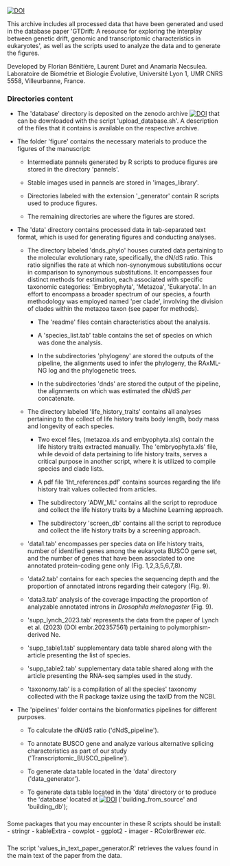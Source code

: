 [![DOI](https://zenodo.org/badge/DOI/10.5281/zenodo.10022493.svg)](https://doi.org/10.5281/zenodo.10022493)

This archive includes all processed data that have been generated and used in the database paper 'GTDrift: A resource for exploring the interplay between genetic drift, genomic and transcriptomic characteristics in eukaryotes', as well as the scripts used to analyze the data and to generate the figures.

Developed by Florian Bénitière, Laurent Duret and Anamaria Necsulea. Laboratoire de Biométrie et Biologie Évolutive, Université Lyon 1, UMR CNRS 5558, Villeurbanne, France.

### Directories content

-   The 'database' directory is deposited on the zenodo archive [![DOI](https://zenodo.org/badge/DOI/10.5281/zenodo.10908656.svg)](https://doi.org/10.5281/zenodo.10908656) that can be downloaded with the script 'upload_database.sh'. A description of the files that it contains is available on the respective archive.

-   The folder 'figure' contains the necessary materials to produce the figures of the manuscript:

    -   Intermediate pannels generated by R scripts to produce figures are stored in the directory 'pannels'.

    -   Stable images used in pannels are stored in 'images_library'.

    -   Directories labeled with the extension '\_generator' contain R scripts used to produce figures.

    -   The remaining directories are where the figures are stored.

-   The 'data' directory contains processed data in tab-separated text format, which is used for generating figures and conducting analyses.

    -   The directory labeled 'dnds_phylo' houses curated data pertaining to the molecular evolutionary rate, specifically, the dN/dS ratio. This ratio signifies the rate at which non-synonymous substitutions occur in comparison to synonymous substitutions. It encompasses four distinct methods for estimation, each associated with specific taxonomic categories: 'Embryophyta', 'Metazoa', 'Eukaryota'. In an effort to encompass a broader spectrum of our species, a fourth methodology was employed named 'per clade', involving the division of clades within the metazoa taxon (see paper for methods).

        -   The 'readme' files contain characteristics about the analysis.

        -   A 'species_list.tab' table contains the set of species on which was done the analysis.

        -   In the subdirectories 'phylogeny' are stored the outputs of the pipeline, the alignments used to infer the phylogeny, the RAxML-NG log and the phylogenetic trees.

        -   In the subdirectories 'dnds' are stored the output of the pipeline, the alignments on which was estimated the dN/dS *per* concatenate.

    -   The directory labeled 'life_history_traits' contains all analyses pertaining to the collect of life history traits body length, body mass and longevity of each species.

        -   Two excel files, (metazoa.xls and embyophyta.xls) contain the life history traits extracted manually. The 'embryophyta.xls' file, while devoid of data pertaining to life history traits, serves a critical purpose in another script, where it is utilized to compile species and clade lists.

        -   A pdf file 'lht_references.pdf' contains sources regarding the life history trait values collected from articles.

        -   The subdirectory 'ADW_ML' contains all the script to reproduce and collect the life history traits by a Machine Learning approach.

        -   The subdirectory 'screen_db' contains all the script to reproduce and collect the life history traits by a screening approach.

    -   'data1.tab' encompasses per species data on life history traits, number of identified genes among the eukaryota BUSCO gene set, and the number of genes that have been associated to one annotated protein-coding gene only (Fig. 1,2,3,5,6,7,8).

    -   'data2.tab' contains for each species the sequencing depth and the proportion of annotated introns regarding their category (Fig. 9).

    -   'data3.tab' analysis of the coverage impacting the proportion of analyzable annotated introns in *Drosophila melanogaster* (Fig. 9).
    
    -   'supp_lynch_2023.tab' represents the data from the paper of Lynch et al. (2023) (DOI embr.202357561) pertaining to polymorphism-derived Ne.
    
    -   'supp_table1.tab' supplementary data table shared along with the article presenting the list of species.
    
    -   'supp_table2.tab' supplementary data table shared along with the article presenting the RNA-seq samples used in the study.
    
    -   'taxonomy.tab' is a compilation of all the species' taxonomy collected with the R package taxize using the taxID from the NCBI.

-   The 'pipelines' folder contains the bionformatics pipelines for different purposes.

    -   To calculate the dN/dS ratio ('dNdS_pipeline').

    -   To annotate BUSCO gene and analyze various alternative splicing characteristics as part of our study ('Transcriptomic_BUSCO_pipeline').

    -   To generate data table located in the 'data' directory ('data_generator').

    -   To generate data table located in the 'data' directory or to produce the 'database' located at [![DOI](https://zenodo.org/badge/DOI/10.5281/zenodo.10908656.svg)](https://doi.org/10.5281/zenodo.10908656) ('building_from_source' and 'building_db');

### 

Some packages that you may encounter in these R scripts should be install: - stringr - kableExtra - cowplot - ggplot2 - imager - RColorBrewer *etc.*

### 

The script 'values_in_text_paper_generator.R' retrieves the values found in the main text of the paper from the data.
